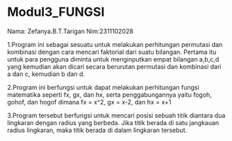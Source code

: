 # Modul3_FUNGSI
Nama: Zefanya.B.T.Tarigan
Nim:2311102028

1.Program ini sebagai sesuatu untuk melakukan perhitungan permutasi dan kombinasi dengan cara mencari faktorial dari suatu bilangan. Pertama itu untuk para pengguna diminta untuk menginputkan empat bilangan a,b,c,d yang kemudian akan dicari secara berurutan permutasi dan kombinasi dari a dan c, kemudian b dan d.

2.Program ini berfungsi untuk dapat melakukan perhitungan fungsi matematika seperti fx, gx, dan hx, serta penggabungannya yaitu fogoh, gohof, dan hogof dimana fx = x^2, gx = x-2, dan hx = x+1

3.Program tersebut berfungsi untuk mencari posisi sebuah titik diantara dua lingkaran dengan radius yang berbeda. Jika titik berada di satu jangkauan radius lingkaran, maka titik berada di dalam lingkaran tersebut.
